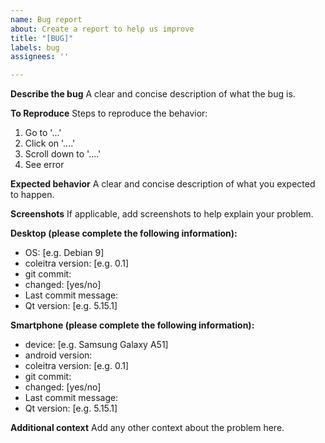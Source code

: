 ```yaml
---
name: Bug report
about: Create a report to help us improve
title: "[BUG]"
labels: bug
assignees: ''

---
```


**Describe the bug**
A clear and concise description of what the bug is.

**To Reproduce**
Steps to reproduce the behavior:
1. Go to '...'
2. Click on '....'
3. Scroll down to '....'
4. See error

**Expected behavior**
A clear and concise description of what you expected to happen.

**Screenshots**
If applicable, add screenshots to help explain your problem.

**Desktop (please complete the following information):**
 - OS: [e.g. Debian 9]
 - coleitra version: [e.g. 0.1]
 - git commit:
 - changed: [yes/no]
 - Last commit message:
 - Qt version: [e.g. 5.15.1]

**Smartphone (please complete the following information):**
 - device: [e.g. Samsung Galaxy A51]
 - android version:
 - coleitra version: [e.g. 0.1]
 - git commit:
 - changed: [yes/no]
 - Last commit message:
 - Qt version: [e.g. 5.15.1]

**Additional context**
Add any other context about the problem here.
